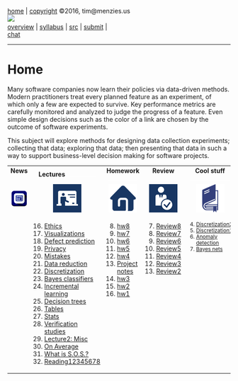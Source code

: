 [home](http://tiny.cc/fss2016) | [copyright](https://github.com/txt/fss16/blob/master/LICENSE.md) &copy;2016, tim&commat;menzies.us<br>
[<img width=900 src="https://raw.githubusercontent.com/txt/fss16/master/img/fss16.png">](http://tiny.cc/fss2016)   <br>
[overview](https://github.com/txt/fss16/blob/master/doc/overview.md) |
[syllabus](https://github.com/txt/fss16/blob/master/doc/syllabus.md) |
[src](https://github.com/txt/fss16/blob/master/src) |
[submit](http://tiny.cc/fss2016give) |    
[chat](https://fss16.slack.com/) 

_______



# Home

Many software companies now learn their policies via data-driven
methods. Modern practitioners treat every planned feature as an
experiment, of which only a few are expected to survive. Key
performance metrics are carefully monitored and analyzed to judge the
progress of a feature. Even simple design decisions such as the color
of a link are chosen by the outcome of software experiments.

This subject will explore methods for designing data collection
experiments; collecting that data; exploring that data; then
presenting that data in such a way to support business-level decision
making for software projects.



<table border=0 align=center>
<tr>
<td align=center><b>News
<img width=65 src="img/200x1.png"></b>
</td>
<td align=center><b>Lectures
<img width=65 src="img/200x1.png"></b>
</td><td align=center><b>Homework
<img width=65 src="img/200x1.png"></b>
</td><td align=center><b>Review
<img width=65 src="img/200x1.png">
</td><td align=center><b>Cool stuff
<img width=90 src="img/200x1.png">
</td>
</tr>
<tr>
<td align=center><img src="img/news.png">
</td><td align=center><img src="img/lectures.gif">
</td><td align=center><img src="img/homework.png">
</td><td align=center><img src="img/review.gif">
</td><td align=center><img width=64 src="img/books.png">
</td> </tr>
<tr>
<td valign=top  xwidth="100px">

</td>
<td valign=top  xwidth="100px">


16. <a href="doc/ethics.md">Ethics</a><br>
15. <a href="doc/vis.md">Visualizations</a><br>
14. <a href="https://github.com/txt/mase/blob/master/transfer.md">Defect prediction</a><br>
13. <a href="https://docs.google.com/presentation/d/1bIv1xRsMOckDUi345CZGkKgYng9M4IqHzk5_4iDGaM8/edit?usp=sharing">Privacy</a><br>
12. <a href="http://www.slideshare.net/timmenzies/msr13-mistake">Mistakes</a></br>
11. <a href="doc/fss.md">Data reduction</a><br>
10. <a href="doc/bins.md">Discretization</a><br>
9. <a href="doc/nb.md">Bayes classifiers</a><br>
8. <a href="doc/inc.md">Incremental learning</a><br>
7. <a href="doc/trees.md">Decision trees</a><br>
6. <a href="doc/table.md">Tables</a><br>
5. <a href="doc/stats.md">Stats</a><br>
4. <a href="doc/talk3.md#data-verification">Verification studies</a><br>
3. <a href="doc/talk2.md">Lecture2: Misc</a><br>
2. <a href="http://99percentinvisible.org/episode/on-average/">On Average</a><br>
1. <a href="doc/talk1.md">What is S.O.S.?</a><br>
0. <a href="doc/reading12345678.md">Reading12345678</a>

</td><td valign=top xwidth="100px">

8. <a href="doc/hw8.md">hw8</a><br>
7. <a href="doc/hw7.md">hw7</a><br>
6. <a href="doc/hw6.md">hw6</a><br>
5. <a href="doc/hw5.md">hw5</a><br>
4. <a href="doc/hw4.md">hw4</a><br>
3. <a href="doc/project.md">Project notes</a><br>
2. <a href="doc/hw3.md">hw3</a><br>
1. <a href="doc/hw2.md">hw2</a><br>
0. <a href="doc/hw1.md">hw1</a>

</td><td valign=top xwidth="100px">

7. <a href="doc/review8.md">Review8</a><br>
6. <a href="doc/review7.md">Review7</a><br>
5. <a href="doc/review6.md">Review6</a><br>
4. <a href="doc/review5.md">Review5</a><br>
3. <a href="doc/review4.md">Review4</a><br>
2. <a href="doc/review3.md">Review3</a><br>
1. <a href="doc/review2.md">Review2</a>

</td><td valign=top><small>

4. <a href="http://sci2s.ugr.es/keel/pdf/algorithm/congreso/fayyad1993.pdf">Discretization2</a><br>
3. <a href="http://robotics.stanford.edu/users/sahami/papers-dir/disc.pdf">Discretization1</a><br>
2. <a href="http://menzies.us/pdf/05sawtooth.pdf">Anomaly detection</a><br>
1. <a href="http://www.cs.waikato.ac.nz/~remco/weka.bn.pdf">Bayes nets</a>
</td>
</tr></table>

